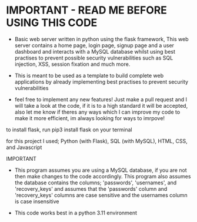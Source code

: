 # IMPORTANT - READ ME BEFORE USING THIS CODE

- Basic web server written in python using the flask framework, 
 This web server contains a home page, login page, signup page and a user dashboard and interacts with a MySQL database
 whilst using best practises to prevent possible security vulnerabilities such as SQL injection, XSS, session fixation and much more.

- This is meant to be used as a template to build complete web applications by already implementing best practises to prevent security vulnerabilities 

- feel free to implement any new features! Just make a pull request and I will take a look at the code, if it is to a high standard it will be accepted,
  also let me know if theres any ways which I can improve my code to make it more efficient, im always looking for ways to imrpove!
  
to install flask, run pip3 install flask on your terminal

for this project I used; Python (with Flask), SQL (with MySQL), HTML, CSS, and Javascript

IMPORTANT

- This program assumes you are using a MySQL database, if you are not then make changes to the code accordingly.
  This program also assumes the database contains the columns; 'passwords', 'usernames', and 'recovery_keys' and assumes
  that the 'passwords' column and 'recovery_keys' columns are case sensitive and the usernames column is case insensitive
    
- This code works best in a python 3.11 environment
